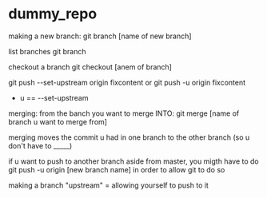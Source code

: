 # dummy_repo

making a new branch:
git branch [name of new branch]

list branches
git branch

checkout a branch 
git checkout [anem of branch]

git push --set-upstream origin fixcontent
or
git push -u origin fixcontent
- u == --set-upstream

merging:
from the banch you want to merge INTO: git merge [name of branch u want to merge from]

merging moves the commit u had in one branch to the other branch (so u don't have to _____)
 
if u want to push to another branch aside from master, you migth have to do
git push -u origin [new branch name] in order to allow git to do so

making a branch "upstream" = allowing yourself to push to it
 
 
 
 
 
 

